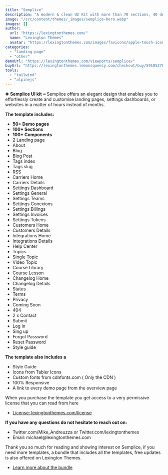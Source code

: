 ```yaml
---
title: "Semplice"
description: "A modern & clean UI Kit with more than 70 sections, 40 demo pages and 100s of components."
image: "/src/content/themes/_images/semplice-hero.webp"
images: []
author:
  url: "https://lexingtonthemes.com/"
  name: "Lexington Themes"
  avatar: "https://lexingtonthemes.com/images/favicons/apple-touch-icon.png"
categories:
  - "landing-page"
  - "other"
demoUrl: "https://lexingtonthemes.com/viewports/semplice/"
buyUrl: "https://lexingtonthemes.lemonsqueezy.com/checkout/buy/59105270-55f2-42b0-9728-3094f40f86f4"
tools:
  - "tailwind"
  - "alpinejs"
---
```


<p>✺&nbsp;<strong>Semplice UI kit</strong>&nbsp;━&nbsp;Semplice offers an elegant design that enables you to effortlessly create and customise landing pages, settings dashboards, or websites in a matter of hours instead of months.

</p>
<p><strong>The template includes:</strong></p>
<ul>
  <li> <strong>50+ Demo pages</strong></li>
  <li><strong>100+ Sections</strong></li>
  <li><strong>100+ Components</strong></li>
  <li>2 Landing page </li>
  <li>About</li>
  <li>Blog</li>
  <li>Blog Post</li>
  <li>Tags index</li>
  <li>Tags slug</li>
  <li>RSS</li>
  <li>Carriers Home</li>
  <li>Carriers Details</li>
  <li>Settings Dashboard</li>
  <li>Settings General</li>
  <li>Settings Teams</li>
  <li>Settings Conexions</li>
  <li>Settings Billings</li>
  <li>Settings Invoices</li>
  <li>Settings Tokens</li>
  <li>Customers Home</li>
  <li>Customers Details</li>
  <li>Integrations Home</li>
  <li>Integrations Details</li>
  <li>Help Center</li>
  <li>Topics</li>
  <li>Single Topic</li>
  <li>Video Topic</li>
  <li>Course Library</li>
  <li>Course Lesson</li>
  <li>Changelog Home</li>
  <li>Changelog Details</li>
  <li>Status</li>
  <li>Terms</li>
  <li>Privacy</li>
  <li>Coming Soon</li>
  <li>404</li>
  <li>2 x Contact</li>
  <li>Submit</li>
  <li>Log in</li>
  <li>Sing up</li>
  <li>Forgot Password</li>
  <li>Reset Password</li>
  <li>Style guide</li>

</ul>
<p><strong>The template also includes a</strong></p>
<ul>
  <li>Style Guide</li>
  <li>Icons from Tabler Icons</li>
  <li>Custom fonts from cdnfonts.com ( Only the CDN )</li>
  <li>100%&nbsp;Responsive</li>
  <li>A link to every demo page from the overview page</li>
</ul>
<p>When you purchase the template you get access to a very permissive license that you can read from here</p>
<ul>
  <li><a href="https://lexingtonthemes.com/license/" rel="noopener noreferrer" target="_blank">License: lexingtonthemes.com/license</a></li>
</ul>
<p><strong>If you have any questions do not hesitate to reach out on:</strong></p>
<ul>
  <li>Twitter.com/Mike_Andreuzza or&nbsp;Twitter.com/lexingtonthemes</li>
  <li>Email: michael@lexingtonthemes.com</li>
</ul>
<p>Thank you so much for reading and showing interest on Semplice, if you need more templates, a bundle that includes all the templates, free updates is also offered on Lexington Themes.&nbsp;</p>
<ul>
  <li><a href="https://lexingtonthemes.com/pricing/" rel="noopener noreferrer" target="_blank">Learn more about the bundle</a></li>
</ul>
